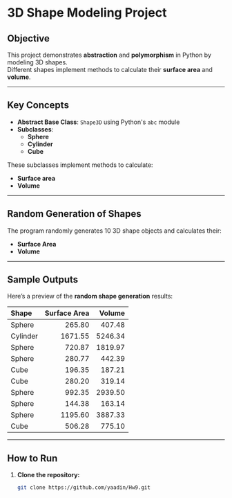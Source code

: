# 3D Shape Modeling Project

## Objective

This project demonstrates **abstraction** and **polymorphism** in Python by modeling 3D shapes.  
Different shapes implement methods to calculate their **surface area** and **volume**.

---

## Key Concepts

- **Abstract Base Class**: `Shape3D` using Python's `abc` module
- **Subclasses**:
  - **Sphere**
  - **Cylinder**
  - **Cube**

These subclasses implement methods to calculate:
- **Surface area**
- **Volume**

---

## Random Generation of Shapes

The program randomly generates 10 3D shape objects and calculates their:
- **Surface Area**
- **Volume**

---

## Sample Outputs

Here’s a preview of the **random shape generation** results:

| Shape    | Surface Area | Volume   |
|:--------|-------------:|---------:|
| Sphere  | 265.80       | 407.48   |
| Cylinder| 1671.55      | 5246.34  |
| Sphere  | 720.87       | 1819.97  |
| Sphere  | 280.77       | 442.39   |
| Cube    | 196.35       | 187.21   |
| Cube    | 280.20       | 319.14   |
| Sphere  | 992.35       | 2939.50  |
| Sphere  | 144.38       | 163.14   |
| Sphere  | 1195.60      | 3887.33  |
| Cube    | 506.28       | 775.10   |

---

## How to Run

1. **Clone the repository:**

   ```bash
   git clone https://github.com/yaadin/Hw9.git

